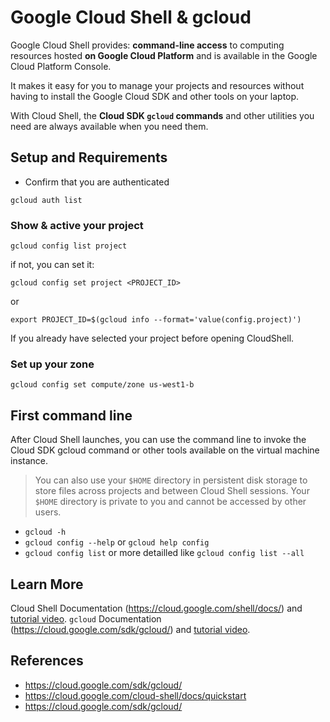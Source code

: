 # Google Cloud Shell & gcloud


Google Cloud Shell provides: **command-line access** to computing resources hosted **on Google Cloud Platform** and is available in the Google Cloud Platform Console. 

It makes it easy for you to manage your projects and resources without having to install the Google Cloud SDK and other tools on your laptop. 

With Cloud Shell, the **Cloud SDK `gcloud` commands** and other utilities you need are always available when you need them.


## Setup and Requirements

* Confirm that you are authenticated

```
gcloud auth list
```

### Show & active your project

```
gcloud config list project
```

if not, you can set it:

```
gcloud config set project <PROJECT_ID>
```

or 

`export PROJECT_ID=$(gcloud info --format='value(config.project)')`

If you already have selected your project before opening CloudShell.

### Set up your zone

`gcloud config set compute/zone us-west1-b`

## First command line

After Cloud Shell launches, you can use the command line to invoke the Cloud SDK gcloud command or other tools available on the virtual machine instance.

> You can also use your `$HOME` directory in persistent disk storage to store files across projects and between Cloud Shell sessions. Your `$HOME` directory is private to you and cannot be accessed by other users.

* `gcloud -h`
* `gcloud config --help` or `gcloud help config`
* `gcloud config list` or more detailled like `gcloud config list --all`

## Learn More

Cloud Shell Documentation (https://cloud.google.com/shell/docs/) and [tutorial video](https://www.youtube.com/watch?v=hBMcAKzGt3w).
`gcloud` Documentation (https://cloud.google.com/sdk/gcloud/) and [tutorial video](https://www.youtube.com/watch?v=oTIK9OvQBxQ&list=PLIivdWyY5sqIij_cgINUHZDMnGjVx3rxi&index=15).

## References

* https://cloud.google.com/sdk/gcloud/
* https://cloud.google.com/cloud-shell/docs/quickstart
* https://cloud.google.com/sdk/gcloud/
